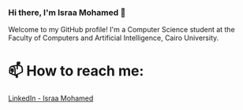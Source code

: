 ### Hi there, I'm Israa Mohamed 👋

Welcome to my GitHub profile! I'm a Computer Science student at the Faculty of Computers and Artificial Intelligence, Cairo University.

# 📫 How to reach me:
[LinkedIn - Israa Mohamed](https://www.linkedin.com/in/israa-mohamed-580012260/)
